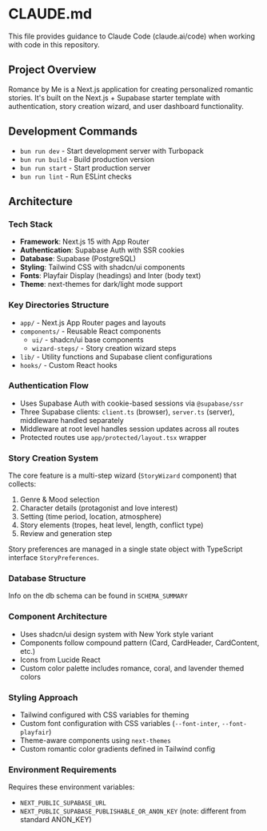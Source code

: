 # CLAUDE.md

This file provides guidance to Claude Code (claude.ai/code) when working with code in this repository.

## Project Overview

Romance by Me is a Next.js application for creating personalized romantic stories. It's built on the Next.js + Supabase starter template with authentication, story creation wizard, and user dashboard functionality.

## Development Commands

- `bun run dev` - Start development server with Turbopack
- `bun run build` - Build production version
- `bun run start` - Start production server
- `bun run lint` - Run ESLint checks

## Architecture

### Tech Stack

- **Framework**: Next.js 15 with App Router
- **Authentication**: Supabase Auth with SSR cookies
- **Database**: Supabase (PostgreSQL)
- **Styling**: Tailwind CSS with shadcn/ui components
- **Fonts**: Playfair Display (headings) and Inter (body text)
- **Theme**: next-themes for dark/light mode support

### Key Directories Structure

- `app/` - Next.js App Router pages and layouts
- `components/` - Reusable React components
  - `ui/` - shadcn/ui base components
  - `wizard-steps/` - Story creation wizard steps
- `lib/` - Utility functions and Supabase client configurations
- `hooks/` - Custom React hooks

### Authentication Flow

- Uses Supabase Auth with cookie-based sessions via `@supabase/ssr`
- Three Supabase clients: `client.ts` (browser), `server.ts` (server), middleware handled separately
- Middleware at root level handles session updates across all routes
- Protected routes use `app/protected/layout.tsx` wrapper

### Story Creation System

The core feature is a multi-step wizard (`StoryWizard` component) that collects:

1. Genre & Mood selection
2. Character details (protagonist and love interest)
3. Setting (time period, location, atmosphere)
4. Story elements (tropes, heat level, length, conflict type)
5. Review and generation step

Story preferences are managed in a single state object with TypeScript interface `StoryPreferences`.

### Database Structure

Info on the db schema can be found in `SCHEMA_SUMMARY`

### Component Architecture

- Uses shadcn/ui design system with New York style variant
- Components follow compound pattern (Card, CardHeader, CardContent, etc.)
- Icons from Lucide React
- Custom color palette includes romance, coral, and lavender themed colors

### Styling Approach

- Tailwind configured with CSS variables for theming
- Custom font configuration with CSS variables (`--font-inter`, `--font-playfair`)
- Theme-aware components using `next-themes`
- Custom romantic color gradients defined in Tailwind config

### Environment Requirements

Requires these environment variables:

- `NEXT_PUBLIC_SUPABASE_URL`
- `NEXT_PUBLIC_SUPABASE_PUBLISHABLE_OR_ANON_KEY` (note: different from standard ANON_KEY)
